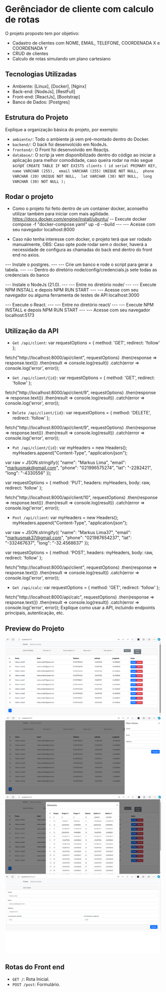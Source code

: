# Gerênciador de cliente com calculo de rotas

O projeto proposto tem por objetivo:
- Cadastro de clientes com NOME, EMAIL, TELEFONE, COORDENADA X e COORDENADA Y
- CRUD de clientes
- Calculo de rotas simulando um plano cartesiano


## Tecnologias Utilizadas

- Ambiente: [Linux], [Docker], [Nginx]
- Back-end: [NodeJs], [RestFull]
- Front-end: [ReactJs], [Bootstrap]
- Banco de Dados: [Postgres]

## Estrutura do Projeto

Explique a organização básica do projeto, por exemplo:

- `ambiente/`: Todo o ambiente já vem pré-montado dentro do Docker.
- `backend/`: O back foi desenvolcido em NodeJs.
- `frontend/`: O Front foi desenvolvido em Reactjs.
- `database/`: O scrip ja vem disponíbilizado dentro do código ao iniciar a aplicação para melhor comodidade, caso queira rodar na mão segue script`
``
CREATE TABLE IF NOT EXISTS clients (
        id serial PRIMARY KEY, 
        name VARCHAR (255), 
        email VARCHAR (255) UNIQUE NOT NULL, 
        phone VARCHAR (20) UNIQUE NOT NULL, 
        lat VARCHAR (30) NOT NULL, 
        long VARCHAR (30) NOT NULL
      ); 
``

## Rodar o projeto

- Como o projeto foi feito dentro de um container docker, 
  aconselho utilizar também para iniciar com mais agilidade. https://docs.docker.com/engine/install/ubuntu/
  -- Execute docker compose -f "docker-compose.yaml" up -d --build 
  --- --- Acesse com seu navegador localhost:8000

- Caso não tenha interesse com docker, o projeto terá que ser rodado manualmente,
OBS: Caso opte pode rodar sem o docker, haverá a necessidade de configura as chamadas do back end dentro do front end
no axios.

--- Instale o postgres. 
--- --- Crie um banco e rode o script para gerar a tabela. 
--- --- Dentro do diretório node/config/credencials.js sete todas as credenciais do banco

--- Instale o NodeJs (21.0).
--- --- Entre no diretório node/
--- --- Execute NPM INSTALL e depois NPM RUN START
--- --- Acesse com seu navegador ou alguma ferramenta de testes de API localhost:3000

--- Execute o React.
--- --- Entre no diretório react/
--- --- Execute NPM INSTALL e depois NPM RUN START
--- --- Acesse com seu navegador localhost:5173

## Utilização da API

- `Get /api/client`:
var requestOptions = {
  method: 'GET',
  redirect: 'follow'
};

fetch("http://localhost:8000/api/client", requestOptions)
  .then(response => response.text())
  .then(result => console.log(result))
  .catch(error => console.log('error', error));

- `Get /api/client/{id}`:
var requestOptions = {
  method: 'GET',
  redirect: 'follow'
};

fetch("http://localhost:8000/api/client/9", requestOptions)
  .then(response => response.text())
  .then(result => console.log(result))
  .catch(error => console.log('error', error));

- `Delete /api/client/{id}`:
var requestOptions = {
  method: 'DELETE',
  redirect: 'follow'
};

fetch("http://localhost:8000/api/client/9", requestOptions)
  .then(response => response.text())
  .then(result => console.log(result))
  .catch(error => console.log('error', error));

- `Put /api/client/{id}`:
var myHeaders = new Headers();
myHeaders.append("Content-Type", "application/json");

var raw = JSON.stringify({
  "name": "Markus Lima",
  "email": "markusmak@gmail.com",
  "phone": "021996575274",
  "lat": "-2282421",
  "long": "-4330556"
});

var requestOptions = {
  method: 'PUT',
  headers: myHeaders,
  body: raw,
  redirect: 'follow'
};

fetch("http://localhost:8000/api/client/10", requestOptions)
  .then(response => response.text())
  .then(result => console.log(result))
  .catch(error => console.log('error', error));

- `Post /api/client`:
var myHeaders = new Headers();
myHeaders.append("Content-Type", "application/json");

var raw = JSON.stringify({
  "name": "Markus Lima37",
  "email": "markusmak37@gmail.com",
  "phone": "021987654237",
  "lat": "-332467637",
  "long": "-32.4568637"
});

var requestOptions = {
  method: 'POST',
  headers: myHeaders,
  body: raw,
  redirect: 'follow'
};

fetch("http://localhost:8000/api/client", requestOptions)
  .then(response => response.text())
  .then(result => console.log(result))
  .catch(error => console.log('error', error));

- `Get /api/calc`:
var requestOptions = {
  method: 'GET',
  redirect: 'follow'
};

fetch("http://localhost:8000/api/calc", requestOptions)
  .then(response => response.text())
  .then(result => console.log(result))
  .catch(error => console.log('error', error));
Explique como usar a API, incluindo endpoints principais, autenticação, etc.

## Preview do Projeto

![App Screenshot](/previews/Captura%20de%20tela%202024-02-03%20104514.png)
![App Screenshot](/previews/Captura%20de%20tela%202024-02-03%201045561.png)
![App Screenshot](/previews/Captura%20de%20tela%202024-02-03%201046412.png)
![App Screenshot](/previews/Captura%20de%20tela%202024-02-03%201047131.png)

## Rotas do Front end

- `GET /`: Rota Inicial.
- `POST /post`: Formulário.
